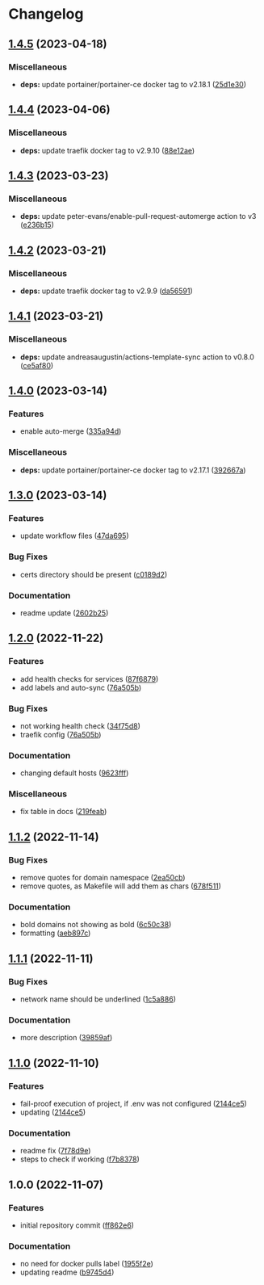 # Changelog

## [1.4.5](https://github.com/wayofdev/docker-shared-services/compare/v1.4.4...v1.4.5) (2023-04-18)


### Miscellaneous

* **deps:** update portainer/portainer-ce docker tag to v2.18.1 ([25d1e30](https://github.com/wayofdev/docker-shared-services/commit/25d1e30a0938139f9c0dd257e44ac9efe03abe2e))

## [1.4.4](https://github.com/wayofdev/docker-shared-services/compare/v1.4.3...v1.4.4) (2023-04-06)


### Miscellaneous

* **deps:** update traefik docker tag to v2.9.10 ([88e12ae](https://github.com/wayofdev/docker-shared-services/commit/88e12ae105bc313a6d6c1c46679b7c5f071d80ba))

## [1.4.3](https://github.com/wayofdev/docker-shared-services/compare/v1.4.2...v1.4.3) (2023-03-23)


### Miscellaneous

* **deps:** update peter-evans/enable-pull-request-automerge action to v3 ([e236b15](https://github.com/wayofdev/docker-shared-services/commit/e236b15bd23cee1156eb6e598ecd801b5b924f36))

## [1.4.2](https://github.com/wayofdev/docker-shared-services/compare/v1.4.1...v1.4.2) (2023-03-21)


### Miscellaneous

* **deps:** update traefik docker tag to v2.9.9 ([da56591](https://github.com/wayofdev/docker-shared-services/commit/da565910a9a89bf2cfd6a8eb7160f5237cd4d159))

## [1.4.1](https://github.com/wayofdev/docker-shared-services/compare/v1.4.0...v1.4.1) (2023-03-21)


### Miscellaneous

* **deps:** update andreasaugustin/actions-template-sync action to v0.8.0 ([ce5af80](https://github.com/wayofdev/docker-shared-services/commit/ce5af808fb89f1bc9e0e7d849ef2ebf289c5ca26))

## [1.4.0](https://github.com/wayofdev/docker-shared-services/compare/v1.3.0...v1.4.0) (2023-03-14)


### Features

* enable auto-merge ([335a94d](https://github.com/wayofdev/docker-shared-services/commit/335a94d0efdc0ec86bf352f63302e99820fa67d5))


### Miscellaneous

* **deps:** update portainer/portainer-ce docker tag to v2.17.1 ([392667a](https://github.com/wayofdev/docker-shared-services/commit/392667a0433ff3a16fc582ae4f2653233f4fc0e8))

## [1.3.0](https://github.com/wayofdev/docker-shared-services/compare/v1.2.0...v1.3.0) (2023-03-14)


### Features

* update workflow files ([47da695](https://github.com/wayofdev/docker-shared-services/commit/47da695f972fc90777be674c3a922c92d5d5a0ea))


### Bug Fixes

* certs directory should be present ([c0189d2](https://github.com/wayofdev/docker-shared-services/commit/c0189d20b5ed8d8b3efd68d0a5064c7a3244ee40))


### Documentation

* readme update ([2602b25](https://github.com/wayofdev/docker-shared-services/commit/2602b25ae99058d5b6aae317c2e2711a2a5dc720))

## [1.2.0](https://github.com/wayofdev/docker-shared-services/compare/v1.1.2...v1.2.0) (2022-11-22)


### Features

* add health checks for services ([87f6879](https://github.com/wayofdev/docker-shared-services/commit/87f68798d4f5723261bc48623986462b2f449d82))
* add labels and auto-sync ([76a505b](https://github.com/wayofdev/docker-shared-services/commit/76a505b610e9635ae6c838e4cd09c4e70eba3533))


### Bug Fixes

* not working health check ([34f75d8](https://github.com/wayofdev/docker-shared-services/commit/34f75d8b3b466579b61699cbeba1f87fb439dbdc))
* traefik config ([76a505b](https://github.com/wayofdev/docker-shared-services/commit/76a505b610e9635ae6c838e4cd09c4e70eba3533))


### Documentation

* changing default hosts ([9623fff](https://github.com/wayofdev/docker-shared-services/commit/9623fff2aeeefa3199286a64955ceed272001f4f))


### Miscellaneous

* fix table in docs ([219feab](https://github.com/wayofdev/docker-shared-services/commit/219feab37438d602e84be8e05ef6e033da37cbac))

## [1.1.2](https://github.com/wayofdev/docker-shared-services/compare/v1.1.1...v1.1.2) (2022-11-14)


### Bug Fixes

* remove quotes for domain namespace ([2ea50cb](https://github.com/wayofdev/docker-shared-services/commit/2ea50cb63f45848f87c003d0cd1229af3bf59029))
* remove quotes, as Makefile will add them as chars ([678f511](https://github.com/wayofdev/docker-shared-services/commit/678f511ae2fbb1bc26fcc3b039d15b41adfc9885))


### Documentation

* bold domains not showing as bold ([6c50c38](https://github.com/wayofdev/docker-shared-services/commit/6c50c380fcb8762cfea62f4662580de7bee2d2d0))
* formatting ([aeb897c](https://github.com/wayofdev/docker-shared-services/commit/aeb897ce4ecd8ecd7fc71b399120cc4e65bd3d2c))

## [1.1.1](https://github.com/wayofdev/docker-shared-services/compare/v1.1.0...v1.1.1) (2022-11-11)


### Bug Fixes

* network name should be underlined ([1c5a886](https://github.com/wayofdev/docker-shared-services/commit/1c5a88678fe17d5de193a9218ccb943c43fcdacb))


### Documentation

* more description ([39859af](https://github.com/wayofdev/docker-shared-services/commit/39859afe4b10c30de2f2a7d0f1f3f5d532a66dcd))

## [1.1.0](https://github.com/wayofdev/docker-shared-services/compare/v1.0.0...v1.1.0) (2022-11-10)


### Features

* fail-proof execution of project, if .env was not configured ([2144ce5](https://github.com/wayofdev/docker-shared-services/commit/2144ce505461befa8a02a79b1193b866a2b0633a))
* updating ([2144ce5](https://github.com/wayofdev/docker-shared-services/commit/2144ce505461befa8a02a79b1193b866a2b0633a))


### Documentation

* readme fix ([7f78d9e](https://github.com/wayofdev/docker-shared-services/commit/7f78d9e6e097102de8b0060c3946aa00fd855c89))
* steps to check if working ([f7b8378](https://github.com/wayofdev/docker-shared-services/commit/f7b8378b899b04c3b77701e1b205c2ff5c6df215))

## 1.0.0 (2022-11-07)


### Features

* initial repository commit ([ff862e6](https://github.com/wayofdev/docker-shared-services/commit/ff862e6571b4ff72cda0997b80683b01c04be922))


### Documentation

* no need for docker pulls label ([1955f2e](https://github.com/wayofdev/docker-shared-services/commit/1955f2e1e238fa6d3243a77c4a75fc8b176435b7))
* updating readme ([b9745d4](https://github.com/wayofdev/docker-shared-services/commit/b9745d491aa5a2199115ca6f91645460fbb3a26b))
